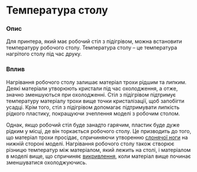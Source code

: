 Температура столу
====

### **Опис**

Для принтера, який має робочий стіл з підігрівом, можна встановити температуру робочого столу. Температура столу – це температура нагрітого столу під час друку.

### **Вплив**

Нагрівання робочого столу залишає матеріал трохи рідшим та липким. Деякі матеріали утворюють кристали під час охолодження, а отже, значно зменшуються при охолодженні. Стіл з підігрівом підтримує температуру матеріалу трохи вище точки кристалізації, щоб запобігти усадці. Крім того, стіл з підігрівом допомагає підтримувати липкість рідкого пластику, покращуючи зчеплення моделі з робочим столом.

Однак, якщо робочий стіл буде занадто гарячим, пластик буде дуже рідким у місці, де він торкається робочого столу. Це призводить до того, що матеріал трохи просідає, спричиняючи утворенню [слонячої ноги](../troubleshooting/elephants_foot.md) на нижній стороні моделі. Нагрівання робочого столу також створює різницю температур між матеріалом, який лежить на столі, і матеріалом в моделі вище, що спричиняє [викривлення](../troubleshooting/warping.md), коли матеріал вище починає зменшуватися охолоджуючись.
